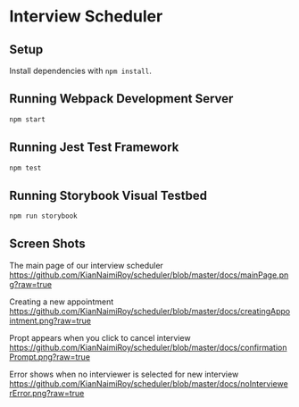 # Interview Scheduler

## Setup

Install dependencies with `npm install`.

## Running Webpack Development Server

```sh
npm start
```

## Running Jest Test Framework

```sh
npm test
```

## Running Storybook Visual Testbed

```sh
npm run storybook
```


## Screen Shots

The main page of our interview scheduler https://github.com/KianNaimiRoy/scheduler/blob/master/docs/mainPage.png?raw=true

Creating a new appointment https://github.com/KianNaimiRoy/scheduler/blob/master/docs/creatingAppointment.png?raw=true

Propt appears when you click to cancel interview https://github.com/KianNaimiRoy/scheduler/blob/master/docs/confirmationPrompt.png?raw=true

Error shows when no interviewer is selected for new interview https://github.com/KianNaimiRoy/scheduler/blob/master/docs/noInterviewerError.png?raw=true
